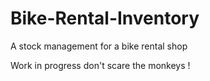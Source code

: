 # Bike-Rental-Inventory
A stock management for a bike rental shop


Work in progress don't scare the monkeys !

